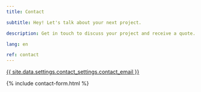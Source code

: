 ```yaml
---
title: Contact

subtitle: Hey! Let's talk about your next project.

description: Get in touch to discuss your project and receive a quote.

lang: en

ref: contact
---
```


<a href="mailto:{{ site.data.settings.contact_settings.contact_email }}?http" target="_blank"> {{ site.data.settings.contact_settings.contact_email }} </a>

{% include contact-form.html %}
